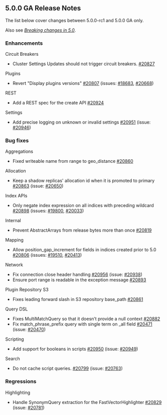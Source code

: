 ## 5.0.0 GA Release Notes

The list below cover changes between 5.0.0-rc1 and 5.0.0 GA only.

Also see [_Breaking changes in 5.0_](breaking-changes-5.0.html).

### Enhancements

Circuit Breakers 
    

  * Cluster Settings Updates should not trigger circuit breakers. [#20827](https://github.com/elastic/elasticsearch/pull/20827)



Plugins 
    

  * Revert "Display plugins versions" [#20807](https://github.com/elastic/elasticsearch/pull/20807) (issues: [#18683](https://github.com/elastic/elasticsearch/issues/18683), [#20668](https://github.com/elastic/elasticsearch/issues/20668)) 



REST 
    

  * Add a REST spec for the create API [#20924](https://github.com/elastic/elasticsearch/pull/20924)



Settings 
    

  * Add precise logging on unknown or invalid settings [#20951](https://github.com/elastic/elasticsearch/pull/20951) (issue: [#20946](https://github.com/elastic/elasticsearch/issues/20946)) 



### Bug fixes

Aggregations 
    

  * Fixed writeable name from range to geo_distance [#20860](https://github.com/elastic/elasticsearch/pull/20860)



Allocation 
    

  * Keep a shadow replicas' allocation id when it is promoted to primary [#20863](https://github.com/elastic/elasticsearch/pull/20863) (issue: [#20650](https://github.com/elastic/elasticsearch/issues/20650)) 



Index APIs 
    

  * Only negate index expression on all indices with preceding wildcard [#20898](https://github.com/elastic/elasticsearch/pull/20898) (issues: [#19800](https://github.com/elastic/elasticsearch/issues/19800), [#20033](https://github.com/elastic/elasticsearch/issues/20033)) 



Internal 
    

  * Prevent AbstractArrays from release bytes more than once [#20819](https://github.com/elastic/elasticsearch/pull/20819)



Mapping 
    

  * Allow position_gap_increment for fields in indices created prior to 5.0 [#20806](https://github.com/elastic/elasticsearch/pull/20806) (issues: [#19510](https://github.com/elastic/elasticsearch/issues/19510), [#20413](https://github.com/elastic/elasticsearch/issues/20413)) 



Network 
    

  * Fix connection close header handling [#20956](https://github.com/elastic/elasticsearch/pull/20956) (issue: [#20938](https://github.com/elastic/elasticsearch/issues/20938)) 
  * Ensure port range is readable in the exception message [#20893](https://github.com/elastic/elasticsearch/pull/20893)



Plugin Repository S3 
    

  * Fixes leading forward slash in S3 repository base_path [#20861](https://github.com/elastic/elasticsearch/pull/20861)



Query DSL 
    

  * Fixes MultiMatchQuery so that it doesn’t provide a null context [#20882](https://github.com/elastic/elasticsearch/pull/20882)
  * Fix match_phrase_prefix query with single term on _all field [#20471](https://github.com/elastic/elasticsearch/pull/20471) (issue: [#20470](https://github.com/elastic/elasticsearch/issues/20470)) 



Scripting 
    

  * Add support for booleans in scripts [#20950](https://github.com/elastic/elasticsearch/pull/20950) (issue: [#20949](https://github.com/elastic/elasticsearch/issues/20949)) 



Search 
    

  * Do not cache script queries. [#20799](https://github.com/elastic/elasticsearch/pull/20799) (issue: [#20763](https://github.com/elastic/elasticsearch/issues/20763)) 



### Regressions

Highlighting 
    

  * Handle SynonymQuery extraction for the FastVectorHighlighter [#20829](https://github.com/elastic/elasticsearch/pull/20829) (issue: [#20781](https://github.com/elastic/elasticsearch/issues/20781)) 


